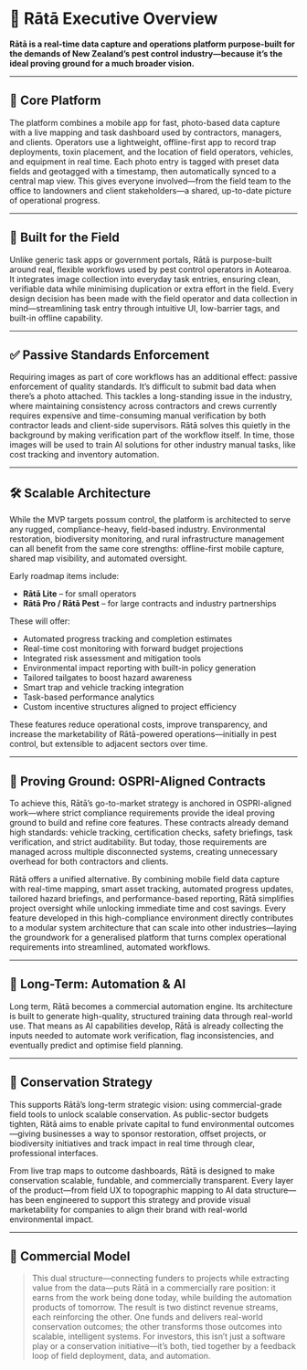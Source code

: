 # 🔖 Rātā Executive Overview

**Rātā is a real-time data capture and operations platform purpose-built for the demands of New Zealand’s pest control industry—because it’s the ideal proving ground for a much broader vision.**

---

## 🧰 Core Platform

The platform combines a mobile app for fast, photo-based data capture with a live mapping and task dashboard used by contractors, managers, and clients. Operators use a lightweight, offline-first app to record trap deployments, toxin placement, and the location of field operators, vehicles, and equipment in real time. Each photo entry is tagged with preset data fields and geotagged with a timestamp, then automatically synced to a central map view. This gives everyone involved—from the field team to the office to landowners and client stakeholders—a shared, up-to-date picture of operational progress.

---

## 🎯 Built for the Field

Unlike generic task apps or government portals, Rātā is purpose-built around real, flexible workflows used by pest control operators in Aotearoa. It integrates image collection into everyday task entries, ensuring clean, verifiable data while minimising duplication or extra effort in the field. Every design decision has been made with the field operator and data collection in mind—streamlining task entry through intuitive UI, low-barrier tags, and built-in offline capability.

---

## ✅ Passive Standards Enforcement

Requiring images as part of core workflows has an additional effect: passive enforcement of quality standards. It’s difficult to submit bad data when there’s a photo attached. This tackles a long-standing issue in the industry, where maintaining consistency across contractors and crews currently requires expensive and time-consuming manual verification by both contractor leads and client-side supervisors. Rātā solves this quietly in the background by making verification part of the workflow itself. In time, those images will be used to train AI solutions for other industry manual tasks, like cost tracking and inventory automation.

---

## 🛠️ Scalable Architecture

While the MVP targets possum control, the platform is architected to serve any rugged, compliance-heavy, field-based industry. Environmental restoration, biodiversity monitoring, and rural infrastructure management can all benefit from the same core strengths: offline-first mobile capture, shared map visibility, and automated oversight.

Early roadmap items include:

- **Rātā Lite** – for small operators
- **Rātā Pro / Rātā Pest** – for large contracts and industry partnerships

These will offer:

- Automated progress tracking and completion estimates
- Real-time cost monitoring with forward budget projections
- Integrated risk assessment and mitigation tools
- Environmental impact reporting with built-in policy generation
- Tailored tailgates to boost hazard awareness
- Smart trap and vehicle tracking integration
- Task-based performance analytics
- Custom incentive structures aligned to project efficiency

These features reduce operational costs, improve transparency, and increase the marketability of Rātā-powered operations—initially in pest control, but extensible to adjacent sectors over time.

---

## 🧪 Proving Ground: OSPRI-Aligned Contracts

To achieve this, Rātā’s go-to-market strategy is anchored in OSPRI-aligned work—where strict compliance requirements provide the ideal proving ground to build and refine core features. These contracts already demand high standards: vehicle tracking, certification checks, safety briefings, task verification, and strict auditability. But today, those requirements are managed across multiple disconnected systems, creating unnecessary overhead for both contractors and clients.

Rātā offers a unified alternative. By combining mobile field data capture with real-time mapping, smart asset tracking, automated progress updates, tailored hazard briefings, and performance-based reporting, Rātā simplifies project oversight while unlocking immediate time and cost savings. Every feature developed in this high-compliance environment directly contributes to a modular system architecture that can scale into other industries—laying the groundwork for a generalised platform that turns complex operational requirements into streamlined, automated workflows.

---

## 🤖 Long-Term: Automation & AI

Long term, Rātā becomes a commercial automation engine. Its architecture is built to generate high-quality, structured training data through real-world use. That means as AI capabilities develop, Rātā is already collecting the inputs needed to automate work verification, flag inconsistencies, and eventually predict and optimise field planning.

---

## 🌿 Conservation Strategy

This supports Rātā’s long-term strategic vision: using commercial-grade field tools to unlock scalable conservation. As public-sector budgets tighten, Rātā aims to enable private capital to fund environmental outcomes—giving businesses a way to sponsor restoration, offset projects, or biodiversity initiatives and track impact in real time through clear, professional interfaces.

From live trap maps to outcome dashboards, Rātā is designed to make conservation scalable, fundable, and commercially transparent. Every layer of the product—from field UX to topographic mapping to AI data structure—has been engineered to support this strategy and provide visual marketability for companies to align their brand with real-world environmental impact.

---

## 💼 Commercial Model

> This dual structure—connecting funders to projects while extracting value from the data—puts Rātā in a commercially rare position: it earns from the work being done today, while building the automation products of tomorrow. The result is two distinct revenue streams, each reinforcing the other. One funds and delivers real-world conservation outcomes; the other transforms those outcomes into scalable, intelligent systems. For investors, this isn’t just a software play or a conservation initiative—it’s both, tied together by a feedback loop of field deployment, data, and automation.
>